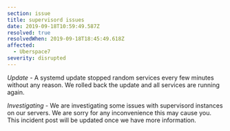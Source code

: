 ```yaml
---
section: issue
title: supervisord issues
date: 2019-09-18T10:59:49.587Z
resolved: true
resolvedWhen: 2019-09-18T18:45:49.618Z
affected:
  - Uberspace7
severity: disrupted
---
```

_Update_ - A systemd update stopped random services every few minutes without any reason. We rolled back the update and all services are running again.

_Investigating_ - We are investigating some issues with supervisord instances on our servers. We are sorry for any inconvenience this may cause you. This incident post will be updated once we have more information.
